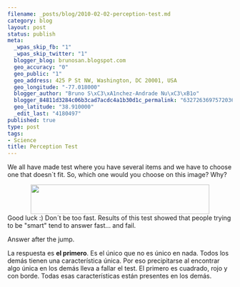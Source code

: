 ```yaml
--- 
filename: _posts/blog/2010-02-02-perception-test.md
category: blog
layout: post
status: publish
meta: 
  _wpas_skip_fb: "1"
  _wpas_skip_twitter: "1"
  blogger_blog: brunosan.blogspot.com
  geo_accuracy: "0"
  geo_public: "1"
  geo_address: 425 P St NW, Washington, DC 20001, USA
  geo_longitude: "-77.018000"
  blogger_author: "Bruno S\xC3\xA1nchez-Andrade Nu\xC3\xB1o"
  blogger_84811d3284c06b3cad7acdc4a1b30d1c_permalink: "6327263697572036653"
  geo_latitude: "38.910000"
  _edit_last: "4180497"
published: true
type: post
tags: 
- Science
title: Perception Test
---
```

We all have made test where you have several items and we have to choose one that doesn´t fit. So, which one would you choose on this image? Why?
<div class="separator" style="clear:both;text-align:center;"><a style="margin-left:1em;margin-right:1em;" href="https://nasonurb.files.wordpress.com/2010/02/7685_0880.gif"><img src="https://nasonurb.files.wordpress.com/2010/02/7685_0880.gif?w=300" border="0" alt="" width="400" height="66" /></a></div>
Good luck :)
Don´t be too fast. Results of this test showed that people trying to be "smart" tend to answer fast... and fail.

Answer after the jump.

<!--more-->La respuesta es <strong>el primero</strong>. Es el único que no es único en nada. Todos los demás tienen una característica única. Por eso precipitarse al encontrar algo única en los demás lleva a fallar el test. El primero es cuadrado, rojo y con borde. Todas esas características están presentes en los demás.

<a name="more"></a>
